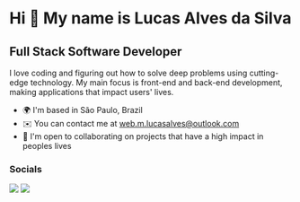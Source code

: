 
Hi 👋 My name is Lucas Alves da Silva
==========================

Full Stack Software Developer
-----------------------------

I love coding and figuring out how to solve deep problems using cutting-edge technology. My main focus is front-end and back-end development, making applications that impact users' lives.

* 🌍  I'm based in São Paulo, Brazil
* ✉️  You can contact me at [web.m.lucasalves@outlook.com](mailto:web.m.lucasalves@outlook.com)
* 🤝  I'm open to collaborating on projects that have a high impact in peoples lives

### Socials

<p align="left">
<a href="https://www.linkedin.com/in/lalves02" target="_blank"><img src="https://img.shields.io/badge/-LinkedIn-%230077B5?style=for-the-badge&logo=linkedin&logoColor=white" target="_blank"></a> 
<a href="mailto:web4dev.lucas@outlook.com"><img src="https://img.shields.io/badge/Microsoft_Outlook-0078D4?style=for-the-badge&logo=microsoft-outlook&logoColor=white" target="_blank"></a>
</p>

<!--<div align="left">
<a href="https://github.com/silva4dev">
<img height="200em" src="https://github-readme-stats.vercel.app/api?username=silva4dev&show_icons=true&theme=dracula&include_all_commits=true&count_private=true"/>
<img height="200em" src="https://github-readme-stats.vercel.app/api/top-langs/?username=silva4dev&layout=compact&langs_count=7&theme=dracula"/>
</div-->

